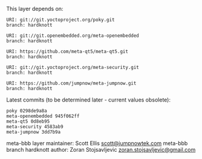 This layer depends on:

    URI: git://git.yoctoproject.org/poky.git
    branch: hardknott

    URI: git://git.openembedded.org/meta-openembedded
    branch: hardknott

    URI: https://github.com/meta-qt5/meta-qt5.git
    branch: hardknott

    URI: git://git.yoctoproject.org/meta-security.git
    branch: hardknott

    URI: https://github.com/jumpnow/meta-jumpnow.git
    branch: hardknott


Latest commits (to be determined later - current values obsolete):

    poky 0298de9a8a
    meta-openembedded 945f062ff
    meta-qt5 0d8eb95
    meta-security 4583ab9
    meta-jumpnow 3dd7b9a

meta-bbb layer maintainer: Scott Ellis <scott@jumpnowtek.com>
meta-bbb branch hardknott author: Zoran Stojsavljevic <zoran.stojsavljevic@gmail.com>
